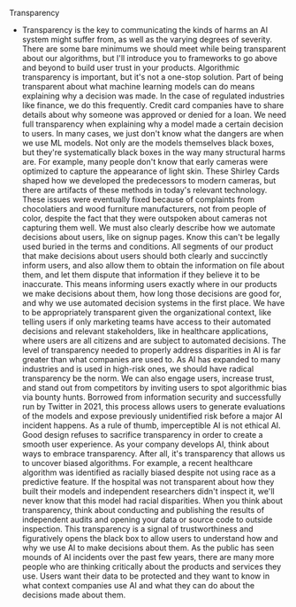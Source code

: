 Transparency
- Transparency is the key to communicating the kinds of harms an AI system might suffer from, as well as the varying degrees of severity. There are some bare minimums we should meet while being transparent about our algorithms, but I'll introduce you to frameworks to go above and beyond to build user trust in your products. Algorithmic transparency is important, but it's not a one-stop solution. Part of being transparent about what machine learning models can do means explaining why a decision was made. In the case of regulated industries like finance, we do this frequently. Credit card companies have to share details about why someone was approved or denied for a loan. We need full transparency when explaining why a model made a certain decision to users. In many cases, we just don't know what the dangers are when we use ML models. Not only are the models themselves black boxes, but they're systematically black boxes in the way many structural harms are. For example, many people don't know that early cameras were optimized to capture the appearance of light skin. These Shirley Cards shaped how we developed the predecessors to modern cameras, but there are artifacts of these methods in today's relevant technology. These issues were eventually fixed because of complaints from chocolatiers and wood furniture manufacturers, not from people of color, despite the fact that they were outspoken about cameras not capturing them well. We must also clearly describe how we automate decisions about users, like on signup pages. Know this can't be legally used buried in the terms and conditions. All segments of our product that make decisions about users should both clearly and succinctly inform users, and also allow them to obtain the information on file about them, and let them dispute that information if they believe it to be inaccurate. This means informing users exactly where in our products we make decisions about them, how long those decisions are good for, and why we use automated decision systems in the first place. We have to be appropriately transparent given the organizational context, like telling users if only marketing teams have access to their automated decisions and relevant stakeholders, like in healthcare applications, where users are all citizens and are subject to automated decisions. The level of transparency needed to properly address disparities in AI is far greater than what companies are used to. As AI has expanded to many industries and is used in high-risk ones, we should have radical transparency be the norm. We can also engage users, increase trust, and stand out from competitors by inviting users to spot algorithmic bias via bounty hunts. Borrowed from information security and successfully run by Twitter in 2021, this process allows users to generate evaluations of the models and expose previously unidentified risk before a major AI incident happens. As a rule of thumb, imperceptible AI is not ethical AI. Good design refuses to sacrifice transparency in order to create a smooth user experience. As your company develops AI, think about ways to embrace transparency. After all, it's transparency that allows us to uncover biased algorithms. For example, a recent healthcare algorithm was identified as racially biased despite not using race as a predictive feature. If the hospital was not transparent about how they built their models and independent researchers didn't inspect it, we'll never know that this model had racial disparities. When you think about transparency, think about conducting and publishing the results of independent audits and opening your data or source code to outside inspection. This transparency is a signal of trustworthiness and figuratively opens the black box to allow users to understand how and why we use AI to make decisions about them. As the public has seen mounds of AI incidents over the past few years, there are many more people who are thinking critically about the products and services they use. Users want their data to be protected and they want to know in what context companies use AI and what they can do about the decisions made about them.